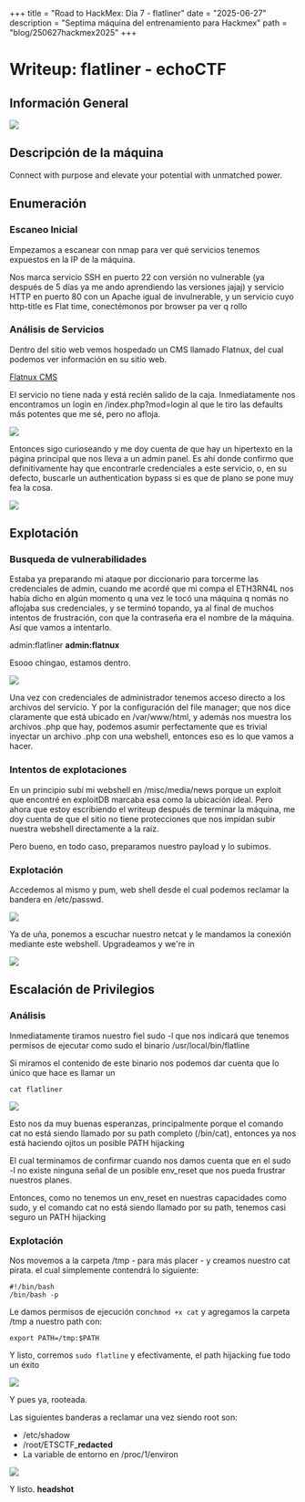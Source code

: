 +++
title = "Road to HackMex: Dia 7 - flatliner"
date = "2025-06-27"
description = "Septima máquina del entrenamiento para Hackmex"
path = "blog/250627hackmex2025"
+++

# Writeup: flatliner - echoCTF

## Información General

![](/images/blog/Screenshot_20250626_123607.png)

## Descripción de la máquina

Connect with purpose and elevate your potential with unmatched power.

## Enumeración
### Escaneo Inicial

Empezamos a escanear con nmap para ver qué servicios tenemos expuestos en la IP de la máquina.

Nos marca servicio SSH en puerto 22 con versión no vulnerable (ya después de 5 días ya me ando aprendiendo las versiones jajaj) y servicio HTTP en puerto 80 con un Apache igual de invulnerable, y un servicio cuyo http-title es Flat time, conectémonos por browser pa ver q rollo

### Análisis de Servicios

Dentro del sitio web vemos hospedado un CMS llamado Flatnux, del cual podemos ver información en su sitio web.

[Flatnux CMS](https://flatnux.altervista.org/installazione.en.html)

El servicio no tiene nada y está recién salido de la caja. Inmediatamente nos encontramos un login en /index.php?mod=login al que le tiro las defaults más potentes que me sé, pero no afloja.

![](/images/blog/Screenshot_20250626_123607.png)

Entonces sigo curioseando y me doy cuenta de que hay un hipertexto en la página principal que nos lleva a un admin panel. Es ahí donde confirmo que definitivamente hay que encontrarle credenciales a este servicio, o, en su defecto, buscarle un authentication bypass si es que de plano se pone muy fea la cosa.

![](/images/blog/Screenshot_20250626_101003.png)

## Explotación
### Busqueda de vulnerabilidades

Estaba ya preparando mi ataque por diccionario para torcerme las credenciales de admin, cuando me acordé que mi compa el ETH3RN4L nos había dicho en algún momento q una vez le tocó una máquina q nomás no aflojaba sus credenciales, y se terminó topando, ya al final de muchos intentos de frustración, con que la contraseña era el nombre de la máquina. Así que vamos a intentarlo.

admin:flatliner
**admin:flatnux**

Esooo chingao, estamos dentro.

![](/images/blog/Screenshot_20250626_110412.png)

Una vez con credenciales de administrador tenemos acceso directo a los archivos del servicio. Y por la configuración del file manager; que nos dice claramente que está ubicado en /var/www/html, y además nos muestra los archivos .php que hay, podemos asumir perfectamente que es trivial inyectar un archivo .php con una webshell, entonces eso es lo que vamos a hacer.

### Intentos de explotaciones

En un principio subí mi webshell en /misc/media/news porque un exploit que encontré en exploitDB marcaba esa como la ubicación ideal. Pero ahora que estoy escribiendo el writeup después de terminar la máquina, me doy cuenta de que el sitio no tiene protecciones que nos impidan subir nuestra webshell directamente a la raíz.

Pero bueno, en todo caso, preparamos nuestro payload y lo subimos.

### Explotación

Accedemos al mismo y pum, web shell desde el cual podemos reclamar la bandera en /etc/passwd.

![](/images/blog/Screenshot_20250626_101821.png)

Ya de uña, ponemos a escuchar nuestro netcat y le mandamos la conexión mediante este webshell. Upgradeamos y we're in

![](/images/blog/Screenshot_20250626_102007.png)

## Escalación de Privilegios
### Análisis

Inmediatamente tiramos nuestro fiel sudo -l que nos indicará que tenemos permisos de ejecutar como sudo el binario /usr/local/bin/flatline

Si miramos el contenido de este binario nos podemos dar cuenta que lo único que hace es llamar un

    cat flatliner

![](/images/blog/Screenshot_20250626_102133.png)

Esto nos da muy buenas esperanzas, principalmente porque el comando cat no está siendo llamado por su path completo (/bin/cat), entonces ya nos está haciendo ojitos un posible PATH hijacking

El cual terminamos de confirmar cuando nos damos cuenta que en el sudo -l no existe ninguna señal de un posible env_reset que nos pueda frustrar nuestros planes.

Entonces, como no tenemos un env_reset en nuestras capacidades como sudo, y el comando cat no está siendo llamado por su path, tenemos casi seguro un PATH hijacking

### Explotación

Nos movemos a la carpeta /tmp - para más placer - y creamos nuestro cat pirata. el cual simplemente contendrá lo siguiente:

    #!/bin/bash
    /bin/bash -p

Le damos permisos de ejecución con`chmod +x cat` y agregamos la carpeta /tmp a nuestro path con:

    export PATH=/tmp:$PATH

Y listo, corremos `sudo flatline` y efectivamente, el path hijacking fue todo un éxito

![](/images/blog/Screenshot_20250626_102519.png)

Y pues ya, rooteada.

Las siguientes banderas a reclamar una vez siendo root son:

- /etc/shadow
- /root/ETSCTF_**redacted**
- La variable de entorno en /proc/1/environ

![](/images/blog/Screenshot_20250626_102746.png)

Y listo. **headshot**
